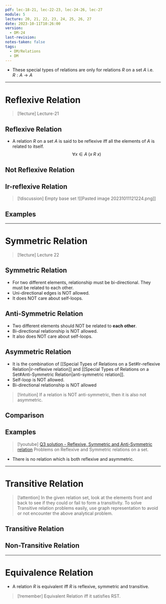 ```yaml
---
pdf: lec-18-21, lec-22-23, lec-24-26, lec-27
module: 5
lecture: 20, 21, 22, 23, 24, 25, 26, 27
date: 2023-10-11T10:26:00
version:
  - DM-24
last-revision: 
notes-taken: false
tags:
  - DM/Relations
  - DM
---
```


- These special types of relations are only for relations $R$ on a set $A$ i.e. $R : A \rightarrow A$
---
# Reflexive Relation

> [!lecture] Lecture-21
## Reflexive Relation
- A relation $R$ on a set $A$ is said to be reflexive iff all the elements of $A$ is related to itself.
$$
\forall x \in A\; (x \; R\; x)
$$

## Not Reflexive Relation

## Ir-reflexive Relation



> [!discussion] Empty base set
> ![[Pasted image 20231011121224.png]]

## Examples


---

# Symmetric Relation

> [!lecture] Lecture 22
## Symmetric Relation
- For two different elements, relationship must be bi-directional. They must be related to each other.
- Uni-directional edges is NOT allowed.
- It does NOT care about self-loops.

## Anti-Symmetric Relation
- Two different elements should NOT be related to **each other**.
- Bi-directional relationship is NOT allowed.
- It also does NOT care about self-loops.

## Asymmetric Relation
- It is the combination of [[Special Types of Relations on a Set#Ir-reflexive Relation|ir-reflexive relation]] and [[Special Types of Relations on a Set#Anti-Symmetric Relation|anti-symmetric relation]].
- Self-loop is NOT allowed.
- Bi-directional relationship is NOT allowed

> [!intuition] If a relation is NOT anti-symmetric, then it is also not asymmetric.

## Comparison


## Examples

> [!youtube] [Q3 solution - Reflexive, Symmetric and Anti-Symmetric relation](https://www.youtube.com/watch?v=71ks9HH0osQ)
> Problems on Reflexive and Symmetric relations on a set.

- There is no relation which is both reflexive and asymmetric.
---

# Transitive Relation

> [!attention] In the given relation set, look at the elements front and back to see if they could or fail to form a transitivity.
> To solve Transitive relation problems easily, use graph representation to avoid or not encounter the above analytical problem.

## Transitive Relation


## Non-Transitive Relation


----

# Equivalence Relation
- A relation $R$ is equivalent iff $R$ is reflexive, symmetric and transitive.

> [!remember] Equivalent Relation iff it satisfies RST.



